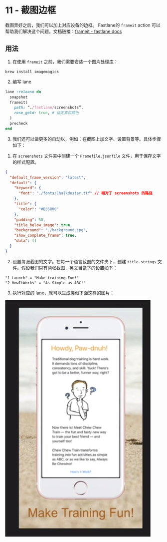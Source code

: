 #  11 - 截图边框

截图弄好之后，我们可以加上对应设备的边框。 Fastlane的 `frameit` action 可以帮助我们解决这个问题。文档链接：[frameit - fastlane docs](https://docs.fastlane.tools/actions/frameit/)

## 用法

1. 在使用 `frameit` 之前，我们需要安装一个图片处理库：

```
brew install imagemagick
```

2. 编写 lane

```ruby
lane :release do
  snapshot
  frameit(
    path: “./fastlane/screenshots”,
    rose_gold: true, # 指定真机颜色
  )
  precheck
end
```

3. 我们还可以做更多的自动以，例如：在截图上加文字、设置背景等。具体步骤如下：
1) 在 `screenshots` 文件夹中创建一个 `Framefile.jsonfile` 文件，用于保存文字的样式配置。

```json
{
  "default_frame_version": "latest",
  "default": {
    "keyword": {
      "font": "./fonts/Chalkduster.ttf" // 相对于 screenshots 的路径
    },
    "title": {
      "color": "#B35800"
    },
    "padding": 50,
    "title_below_image": true,
    "background": "./background.jpg",
    "show_complete_frame": true,
    "data": []
  }
}
```

2)  设置每张截图的文字。在每一个语言截图的文件夹下，创建 `title.strings` 文件。假设我们只有两张截图，英文目录下的设置如下：

```
"1_Launch" = "Make training Fun!"
"2_HowItWorks" = "As Simple as ABC!"
```

3) 执行对应的 lane，就可以生成类似下面这样的图片：

![](images/4DB46B5B-65DF-4C00-8599-241DA5B57231.png)
